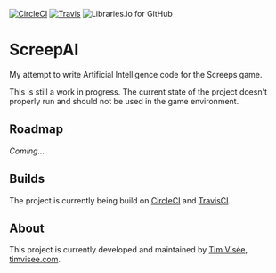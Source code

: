 [![CircleCI](https://img.shields.io/circleci/project/github/timvisee/ScreepsAI.svg)](https://circleci.com/gh/timvisee/ScreepsAI)
[![Travis](https://img.shields.io/travis/timvisee/ScreepsAI.svg)](https://travis-ci.org/timvisee/ScreepsAI)
![Libraries.io for GitHub](https://img.shields.io/librariesio/github/timvisee/ScreepsAI.svg)

# ScreepAI
My attempt to write Artificial Intelligence code for the Screeps game.

This is still a work in progress. The current state of the project doesn't properly run and should not be used in the game environment.

## Roadmap
_Coming..._

## Builds
The project is currently being build on [CircleCI](https://circleci.com/gh/timvisee/ScreepsAI/) and [TravisCI](https://travis-ci.org/timvisee/ScreepsAI).

## About
This project is currently developed and maintained by [Tim Visée](https://github.com/timvisee/), [timvisee.com](https://timvisee.com/).

